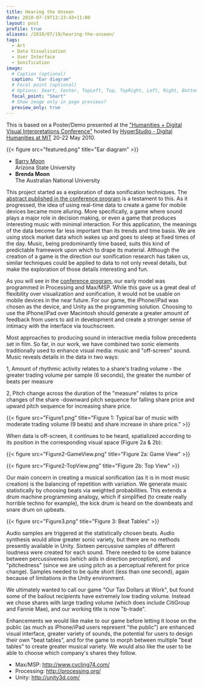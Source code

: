 ```yaml
---
title: Hearing the Unseen
date: 2010-07-19T13:23:43+11:00
layout: post
profile: true
aliases: /2010/07/19/hearing-the-unseen/
tags:
  - Art
  - Data Visualisation
  - User Interface
  - Sonification
image:
  # Caption (optional)
  caption: "Ear diagram"
  # Focal point (optional)
  # Options: Smart, Center, TopLeft, Top, TopRight, Left, Right, BottomLeft, Bottom, BottomRight
  focal_point: "Smart"
  # Show image only in page previews?
  preview_only: true
---
```

This is based on a Poster/Demo presented at the <a href="http://hyperstudio.mit.edu/h-digital/">"Humanities + Digital Visual Interpretations Conference"</a> hosted by [HyperStudio - Digital Humanities at MIT](http://hyperstudio.mit.edu/) 20-22 May 2010.

{{< figure src="featured.png" title="Ear diagram" >}}

* [Barry Moon](http://barrymoon.net)</br>
Arizona State University
* **Brenda Moon**</br>
The Australian National University

This project started as a exploration of data sonification techniques. The [abstract published in the conference program](http://hyperstudio.mit.edu/stored/moon-barry/) is a testament to this. As it progressed, the idea of using real-time data to create a game for mobile devices became more alluring. More specifically, a game where sound plays a major role in decision making, or even a game that produces interesting music with minimal interaction. For this application, the meanings of the data become far less important than its trends and time basis. We are using stock market data which wakes up and goes to sleep at fixed times of the day. Music, being predominantly time based, suits this kind of predictable framework upon which to drape its material. Although the creation of a game is the direction our sonification research has taken us, similar techniques could be applied to data to not only reveal details, but make the exploration of those details interesting and fun.

As you will see in the [conference program](http://hyperstudio.mit.edu/stored/moon-barry/), our early model was programmed in Processing and Max/MSP. While this gave us a great deal of flexibility over visualization and sonification, it would not be usable on mobile devices in the near future. For our game, the iPhone/iPad was chosen as the device, and Unity as the programming solution. Choosing to use the iPhone/iPad over Macintosh should generate a greater amount of feedback from users to aid in development and create a stronger sense of intimacy with the interface via touchscreen.

Most approaches to producing sound in interactive media follow precedents set in film. So far, in our work, we have combined two sonic elements traditionally used to enhance visual media: music and "off-screen" sound. Music reveals details in the data in two ways:

1, Amount of rhythmic activity relates to a share's trading volume - the greater trading volume per sample (6 seconds), the greater the number of beats per measure

2, Pitch change across the duration of the "measure" relates to price changes of the share -downward pitch sequence for falling share price and upward pitch sequence for increasing share price.

{{< figure src="Figure1.png" title="Figure 1: Typical bar of music with moderate trading volume (9 beats) and share increase in share price." >}}

When data is off-screen, it continues to be heard, spatialized according to its position in the corresponding visual space (Figure 2a & 2b):

{{< figure src="Figure2-GameView.png" title="Figure 2a: Game View" >}}

{{< figure src="Figure2-TopView.png" title="Figure 2b: Top View" >}}

Our main concern in creating a musical sonification (as it is in most music creation) is the balancing of repetition with variation. We generate music statistically by choosing beats via weighted probabilities. This extends a drum machine programming analogy, which if simplified (to create really horrible techno for example), the kick drum is heard on the downbeats and snare drum on upbeats.

{{< figure src="Figure3.png" title="Figure 3: Beat Tables" >}}

Audio samples are triggered at the statistically chosen beats. Audio synthesis would allow greater sonic variety, but there are no methods presently available in Unity. Sixteen percussive samples of different loudness were created for each sound. There needed to be some balance between percussiveness (which aids in direction perception), and "pitchedness" (since we are using pitch as a perceptual referent for price change). Samples needed to be quite short (less than one second), again because of limitations in the Unity environment.

We ultimately wanted to call our game "Our Tax Dollars at Work", but found some of the bailout recipients have extremely low trading volume. Instead we chose shares with large trading volume (which does include CitiGroup and Fannie Mae), and our working title is now "b-trade".

Enhancements we would like make to our game before letting it loose on the public (as much as iPhone/iPad users represent "the public") are enhanced visual interface, greater variety of sounds, the potential for users to design their own "beat tables", and for the game to morph between multiple "beat tables" to create greater musical variety. We would also like the user to be able to choose which company's shares they follow.

* Max/MSP: http://www.cycling74.com/
* Processing: http://processing.org/
* Unity: http://unity3d.com/
